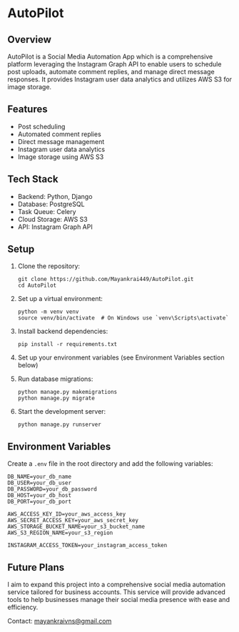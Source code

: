 # AutoPilot

## Overview

AutoPilot is a Social Media Automation App which is a comprehensive platform leveraging the Instagram Graph API to enable users to schedule post uploads, automate comment replies, and manage direct message responses. It provides Instagram user data analytics and utilizes AWS S3 for image storage.

## Features

- Post scheduling
- Automated comment replies
- Direct message management
- Instagram user data analytics
- Image storage using AWS S3

## Tech Stack

- Backend: Python, Django
- Database: PostgreSQL
- Task Queue: Celery
- Cloud Storage: AWS S3
- API: Instagram Graph API

## Setup

1. Clone the repository:
   ```
   git clone https://github.com/Mayankrai449/AutoPilot.git
   cd AutoPilot
   ```

2. Set up a virtual environment:
   ```
   python -m venv venv
   source venv/bin/activate  # On Windows use `venv\Scripts\activate`
   ```

3. Install backend dependencies:
   ```
   pip install -r requirements.txt
   ```

5. Set up your environment variables (see Environment Variables section below)

6. Run database migrations:
   ```
   python manage.py makemigrations
   python manage.py migrate
   ```

7. Start the development server:
   ```
   python manage.py runserver
   ```

## Environment Variables

Create a `.env` file in the root directory and add the following variables:

```
DB_NAME=your_db_name
DB_USER=your_db_user
DB_PASSWORD=your_db_password
DB_HOST=your_db_host
DB_PORT=your_db_port

AWS_ACCESS_KEY_ID=your_aws_access_key
AWS_SECRET_ACCESS_KEY=your_aws_secret_key
AWS_STORAGE_BUCKET_NAME=your_s3_bucket_name
AWS_S3_REGION_NAME=your_s3_region

INSTAGRAM_ACCESS_TOKEN=your_instagram_access_token
```
## Future Plans

I aim to expand this project into a comprehensive social media automation service tailored for business accounts. This service will provide advanced tools to help businesses manage their social media presence with ease and efficiency.

Contact: mayankraivns@gmail.com
